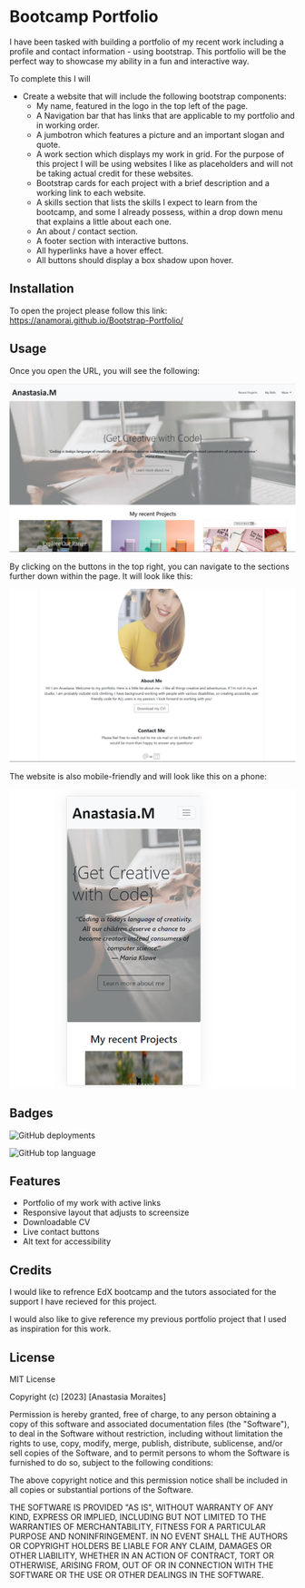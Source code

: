 # Bootcamp Portfolio

I have been tasked with building a portfolio of my recent work including a profile and contact information - using bootstrap. This portfolio will be the perfect way to showcase my ability in a fun and interactive way.  

To complete this I will
*  Create a website that will include the following bootstrap components:
    - My name, featured in the logo in the top left of the page.
    - A Navigation bar that has links that are applicable to my portfolio and in working order.
    - A jumbotron which features a picture and an important slogan and quote. 
    - A work section which displays my work in grid. For the purpose of this project I will be using websites I like as placeholders and will not be taking actual credit for these websites.
    - Bootstrap cards for each project with a brief description and a working link to each website.
    - A skills section that lists the skills I expect to learn from the bootcamp, and some I already possess, within a drop down menu that explains a little about each one.
    - An about / contact section.
    - A footer section with interactive buttons.
    - All hyperlinks have a hover effect.
    - All buttons should display a box shadow upon hover.

## Installation

To open the project please follow this link: https://anamorai.github.io/Bootstrap-Portfolio/

## Usage 

Once you open the URL, you will see the following:

![This is the first thing you will see after opening the website](images/web1.png)


By clicking on the buttons in the top right, you can navigate to the sections further down within the page. 
It will look like this: 

![If you scroll down, it will look like this](images/web2.png)

The website is also mobile-friendly and will look like this on a phone:

![This is the first thing you will see after opening the website](images/web3.png)


## Badges

![GitHub deployments](https://img.shields.io/github/deployments/anamorai/Bootstrap-Portfolio/github-pages)

![GitHub top language](https://img.shields.io/github/languages/top/anamorai/Bootstrap-Portfolio)

## Features

- Portfolio of my work with active links
- Responsive layout that adjusts to screensize
- Downloadable CV
- Live contact buttons
- Alt text for accessibility

## Credits

I would like to refrence EdX bootcamp and the tutors associated for the support I have recieved for this project. 

I would also like to give reference my previous portfolio project that I used as inspiration for this work. 

## License

MIT License

Copyright (c) [2023] [Anastasia Moraites]

Permission is hereby granted, free of charge, to any person obtaining a copy
of this software and associated documentation files (the "Software"), to deal
in the Software without restriction, including without limitation the rights
to use, copy, modify, merge, publish, distribute, sublicense, and/or sell
copies of the Software, and to permit persons to whom the Software is
furnished to do so, subject to the following conditions:

The above copyright notice and this permission notice shall be included in all
copies or substantial portions of the Software.

THE SOFTWARE IS PROVIDED "AS IS", WITHOUT WARRANTY OF ANY KIND, EXPRESS OR
IMPLIED, INCLUDING BUT NOT LIMITED TO THE WARRANTIES OF MERCHANTABILITY,
FITNESS FOR A PARTICULAR PURPOSE AND NONINFRINGEMENT. IN NO EVENT SHALL THE
AUTHORS OR COPYRIGHT HOLDERS BE LIABLE FOR ANY CLAIM, DAMAGES OR OTHER
LIABILITY, WHETHER IN AN ACTION OF CONTRACT, TORT OR OTHERWISE, ARISING FROM,
OUT OF OR IN CONNECTION WITH THE SOFTWARE OR THE USE OR OTHER DEALINGS IN THE
SOFTWARE.